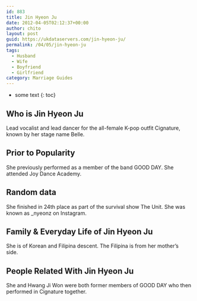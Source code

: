 ```yaml
---
id: 883
title: Jin Hyeon Ju
date: 2012-04-05T02:12:37+00:00
author: chito
layout: post
guid: https://ukdataservers.com/jin-hyeon-ju/
permalink: /04/05/jin-hyeon-ju
tags:
  - Husband
  - Wife
  - Boyfriend
  - Girlfriend
category: Marriage Guides
---
```


* some text
{: toc}
          
          
## Who is  Jin Hyeon Ju
                  
                  
                  
Lead vocalist and lead dancer for the all-female K-pop outfit Cignature, known by her stage name Belle. 
                  
                
                
                
## Prior to Popularity 
                  
                  
                  
She previously performed as a member of the band GOOD DAY. She attended Joy Dance Academy.
                  
                
                
                
## Random data 
                  
                  
                  
She finished in 24th place as part of the survival show The Unit. She was known as _nyeonz on Instagram.
                  
                
                
                
## Family & Everyday Life of Jin Hyeon Ju
                  
                  
                  
She is of Korean and Filipina descent. The Filipina is from her mother&#8217;s side. 
                  
                
                
                
## People Related With  Jin Hyeon Ju
                  
                  
                  
She and Hwang Ji Won were both former members of GOOD DAY who then performed in Cignature together.
                  
                
              
            
          
          
          
    
    
  
